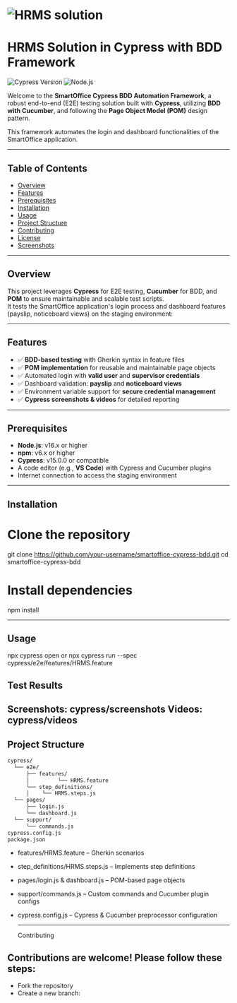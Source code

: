# ![HRMS solution](https://img.shields.io/badge/HRMS-Cypress%20BDD-blue?style=for-the-badge&logo=cypress)  
# HRMS Solution in Cypress with BDD Framework

 ![Cypress Version](https://img.shields.io/badge/Cypress-15.0.0-green?style=for-the-badge) ![Node.js](https://img.shields.io/badge/Node.js-16.x-lightgrey?style=for-the-badge)  

Welcome to the **SmartOffice Cypress BDD Automation Framework**, a robust end-to-end (E2E) testing solution built with **Cypress**, utilizing **BDD with Cucumber**, and following the **Page Object Model (POM)** design pattern.  

This framework automates the login and dashboard functionalities of the SmartOffice application.

---

## Table of Contents

- [Overview](#overview)
- [Features](#features)
- [Prerequisites](#prerequisites)
- [Installation](#installation)
- [Usage](#usage)
- [Project Structure](#project-structure)
- [Contributing](#contributing)
- [License](#license)
- [Screenshots](#screenshots)

---

## Overview

This project leverages **Cypress** for E2E testing, **Cucumber** for BDD, and **POM** to ensure maintainable and scalable test scripts.  
It tests the SmartOffice application's login process and dashboard features (payslip, noticeboard views) on the staging environment:  



---

## Features

- ✅ **BDD-based testing** with Gherkin syntax in feature files  
- ✅ **POM implementation** for reusable and maintainable page objects  
- ✅ Automated login with **valid user** and **supervisor credentials**  
- ✅ Dashboard validation: **payslip** and **noticeboard views**  
- ✅ Environment variable support for **secure credential management**  
- ✅ **Cypress screenshots & videos** for detailed reporting  

---

## Prerequisites

- **Node.js**: v16.x or higher  
- **npm**: v6.x or higher  
- **Cypress**: v15.0.0 or compatible  
- A code editor (e.g., **VS Code**) with Cypress and Cucumber plugins  
- Internet connection to access the staging environment  

---

## Installation


# Clone the repository
git clone https://github.com/your-username/smartoffice-cypress-bdd.git
cd smartoffice-cypress-bdd

# Install dependencies
npm install

---

## Usage
npx cypress open
or
npx cypress run --spec cypress/e2e/features/HRMS.feature

## Test Results
Screenshots: cypress/screenshots
Videos: cypress/videos
---
## Project Structure
```bash
cypress/
  └── e2e/
      ├── features/
      │         └── HRMS.feature
      └── step_definitions/
      │    └── HRMS.steps.js
  └── pages/
      ├── login.js
      └── dashboard.js
  └── support/
      └── commands.js
cypress.config.js
package.json
```
- features/HRMS.feature – Gherkin scenarios

- step_definitions/HRMS.steps.js – Implements step definitions

- pages/login.js & dashboard.js – POM-based page objects

- support/commands.js – Custom commands and Cucumber plugin configs

- cypress.config.js – Cypress & Cucumber preprocessor configuration

  ---
  Contributing

## Contributions are welcome! Please follow these steps:

- Fork the repository
- Create a new branch:
